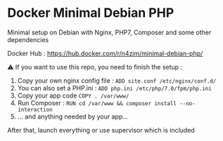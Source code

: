 # Docker Minimal Debian PHP
Minimal setup on Debian with Nginx, PHP7, Composer and some other dependencies

Docker Hub : https://hub.docker.com/r/n4zim/minimal-debian-php/

:warning: If you want to use this repo, you need to finish the setup :

1. Copy your own nginx config file : ```ADD site.conf /etc/nginx/conf.d/```
2. You can also set a PHP.ini : ```ADD php.ini /etc/php/7.0/fpm/php.ini```
3. Copy your app code ```COPY . /var/www/```
4. Run Composer : ```RUN cd /var/www && composer install --no-interaction```
5. ... and anything needed by your app...

After that, launch everything or use supervisor which is included

